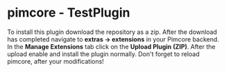 # pimcore - TestPlugin


To install this plugin download the repository as a zip. After the download has completed navigate to **extras -> extensions** in your Pimcore backend. In the **Manage Extensions** tab
click on the **Upload Plugin (ZIP)**. After the upload enable and install the plugin normally. Don't forget to reload pimcore, after your modifications!
